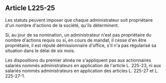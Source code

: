 Article L225-25
----
Les statuts peuvent imposer que chaque administrateur soit propriétaire d'un
nombre d'actions de la société, qu'ils déterminent.

Si, au jour de sa nomination, un administrateur n'est pas propriétaire du nombre
d'actions requis ou si, en cours de mandat, il cesse d'en être propriétaire, il
est réputé démissionnaire d'office, s'il n'a pas régularisé sa situation dans le
délai de six mois.

Les dispositions du premier alinéa ne s'appliquent pas aux actionnaires salariés
nommés administrateurs en application de l'article L. 225-23, ni aux salariés
nommés administrateurs en application des articles L. 225-27 et L. 225-27-1.
